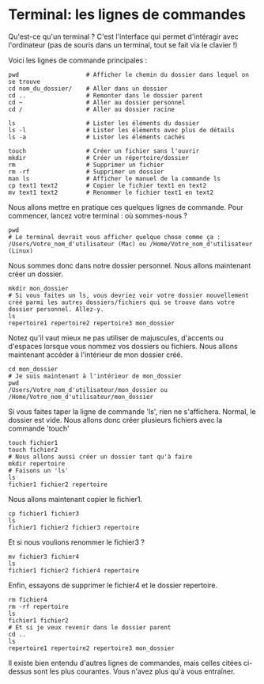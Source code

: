 # Terminal: les lignes de commandes

Qu'est-ce qu'un terminal ? 
C'est l'interface qui permet d'intéragir avec l'ordinateur (pas de souris dans un terminal, tout se fait via le clavier !)

Voici les lignes de commande principales : 

```
pwd                   # Afficher le chemin du dossier dans lequel on se trouve
cd nom_du_dossier/    # Aller dans un dossier
cd ..                 # Remonter dans le dossier parent
cd ~                  # Aller au dossier personnel
cd /                  # Aller au dossier racine

ls                    # Lister les éléments du dossier
ls -l                 # Lister les éléments avec plus de détails
ls -a                 # Lister les éléments cachés

touch                 # Créer un fichier sans l'ouvrir
mkdir                 # Créer un répertoire/dossier
rm                    # Supprimer un fichier
rm -rf                # Supprimer un dossier 
man ls                # Afficher le manuel de la commande ls
cp text1 text2        # Copier le fichier text1 en text2
mv text1 text2        # Renommer le fichier text1 en text2

```

Nous allons mettre en pratique ces quelques lignes de commande.
Pour commencer, lancez votre terminal : où sommes-nous ? 

```
pwd 
# Le terminal devrait vous afficher quelque chose comme ça : 
/Users/Votre_nom_d'utilisateur (Mac) ou /Home/Votre_nom_d'utilisateur (Linux) 

```
Nous sommes donc dans notre dossier personnel. Nous allons maintenant créer un dossier. 

```
mkdir mon_dossier 
# Si vous faites un ls, vous devriez voir votre dossier nouvellement créé parmi les autres dossiers/fichiers qui se trouve dans votre dossier personnel. Allez-y. 
ls
repertoire1 repertoire2 repertoire3 mon_dossier 
```
Notez qu'il vaut mieux ne pas utiliser de majuscules, d'accents ou d'espaces lorsque vous nommez vos dossiers ou fichiers. 
Nous allons maintenant accéder à l'intérieur de mon dossier créé. 
```
cd mon_dossier
# Je suis maintenant à l'intérieur de mon_dossier 
pwd
/Users/Votre_nom_d'utilisateur/mon_dossier ou /Home/Votre_nom_d'utilisateur/mon_dossier
```
Si vous faites taper la ligne de commande 'ls', rien ne s'affichera. Normal, le dossier est vide. 
Nous allons donc créer plusieurs fichiers avec la commande 'touch'

```
touch fichier1
touch fichier2
# Nous allons aussi créer un dossier tant qu'à faire
mkdir repertoire
# Faisons un 'ls'
ls 
fichier1 fichier2 repertoire
```
Nous allons maintenant copier le fichier1. 

```
cp fichier1 fichier3 
ls
fichier1 fichier2 fichier3 repertoire
```
Et si nous voulions renommer le fichier3 ? 
```
mv fichier3 fichier4
ls
fichier1 fichier2 fichier4 repertoire
```
Enfin, essayons de supprimer le fichier4 et le dossier repertoire. 
```
rm fichier4
rm -rf repertoire
ls
fichier1 fichier2
# Et si je veux revenir dans le dossier parent 
cd ..
ls
repertoire1 repertoire2 repertoire3 mon_dossier 
```

Il existe bien entendu d'autres lignes de commandes, mais celles citées ci-dessus sont les plus courantes.
Vous n'avez plus qu'à vous entraîner.
